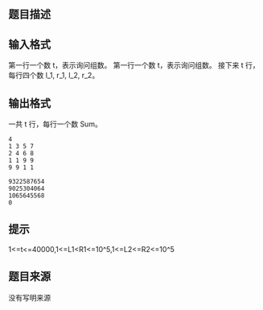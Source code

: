 


## 题目描述
## 输入格式
第一行一个数 t，表示询问组数。
第一行一个数 t，表示询问组数。
接下来 t 行，每行四个数 l_1, r_1, l_2, r_2。
## 输出格式
一共 t 行，每行一个数 Sum。

```input1
4
1 3 5 7
2 4 6 8
1 1 9 9
9 9 1 1

```
```output1
9322587654
9025304064
1065645568
0
```

## 提示
1<=t<=40000,1<=L1<R1<=10^5,1<=L2<=R2<=10^5
## 题目来源
没有写明来源


